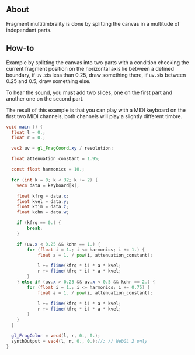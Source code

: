 ## About

Fragment multitimbrality is done by splitting the canvas in a multitude of independant parts.

## How-to

Example by splitting the canvas into two parts with a condition checking the current fragment position on the horizontal axis lie between a defined boundary, if `uv.x`is less than 0.25, draw something there, if `uv.x`is between 0.25 and 0.5, draw something else.

To hear the sound, you must add two slices, one on the first part and another one on the second part.

The result of this example is that you can play with a MIDI keyboard on the first two MIDI channels, both channels will play a slightly different timbre.

```glsl
void main () {
  float l = 0.;
  float r = 0.;

  vec2 uv = gl_FragCoord.xy / resolution;

  float attenuation_constant = 1.95;

  const float harmonics = 10.;

  for (int k = 0; k < 32; k += 2) {
    vec4 data = keyboard[k];

    float kfrq = data.x;
    float kvel = data.y;
    float ktim = data.z;
    float kchn = data.w;

    if (kfrq == 0.) {
        break;
    }

    if (uv.x < 0.25 && kchn == 1.) {
        for (float i = 1.; i <= harmonics; i += 1.) {
            float a = 1. / pow(i, attenuation_constant);

            l += fline(kfrq * i) * a * kvel;
            r += fline(kfrq * i) * a * kvel;
        }
    } else if (uv.x > 0.25 && uv.x < 0.5 && kchn == 2.) {
        for (float i = 1.; i <= harmonics; i += 0.75) {
            float a = 1. / pow(i, attenuation_constant);

            l += fline(kfrq * i) * a * kvel;
            r += fline(kfrq * i) * a * kvel;
        }
    }
  }

  gl_FragColor = vec4(l, r, 0., 0.);
  synthOutput = vec4(l, r, 0., 0.);//; // WebGL 2 only
}
```